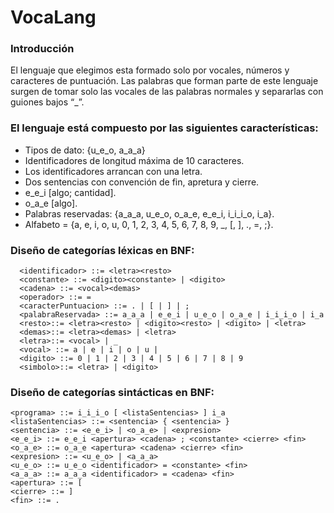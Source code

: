 # VocaLang

### Introducción
El lenguaje que elegimos esta formado solo por vocales, números y caracteres de puntuación. Las
palabras que forman parte de este lenguaje surgen de tomar solo las vocales de las palabras normales y
separarlas con guiones bajos “_”.

### El lenguaje está compuesto por las siguientes características:
 - Tipos de dato: {u_e_o, a_a_a}
 - Identificadores de longitud máxima de 10 caracteres.
 - Los identificadores arrancan con una letra.
 - Dos sentencias con convención de fin, apretura y cierre.
  - e_e_i [algo; cantidad].
  - o_a_e [algo].
 - Palabras reservadas: {a_a_a, u_e_o, o_a_e, e_e_i, i_i_i_o, i_a}.
 - Alfabeto = {a, e, i, o, u, 0, 1, 2, 3, 4, 5, 6, 7, 8, 9, _, [, ], ., =, ;}.

### Diseño de categorías léxicas en BNF:
```ebnf
  <identificador> ::= <letra><resto>
  <constante> ::= <digito><constante> | <digito>
  <cadena> ::= <vocal><demas>
  <operador> ::= =
  <caracterPuntuacion> ::= . | [ | ] | ;
  <palabraReservada> ::= a_a_a | e_e_i | u_e_o | o_a_e | i_i_i_o | i_a
  <resto>::= <letra><resto> | <digito><resto> | <digito> | <letra>
  <demas>::= <letra><demas> | <letra>
  <letra>::= <vocal> | _
  <vocal> ::= a | e | i | o | u |
  <digito> ::= 0 | 1 | 2 | 3 | 4 | 5 | 6 | 7 | 8 | 9
  <simbolo>::= <letra> | <digito>
```

### Diseño de categorías sintácticas en BNF:
```ebnf
<programa> ::= i_i_i_o [ <listaSentencias> ] i_a
<listaSentencias> ::= <sentencia> { <sentencia> }
<sentencia> ::= <e_e_i> | <o_a_e> | <expresion>
<e_e_i> ::= e_e_i <apertura> <cadena> ; <constante> <cierre> <fin>
<o_a_e> ::= o_a_e <apertura> <cadena> <cierre> <fin>
<expresion> ::= <u_e_o> | <a_a_a>
<u_e_o> ::= u_e_o <identificador> = <constante> <fin>
<a_a_a> ::= a_a_a <identificador> = <cadena> <fin>
<apertura> ::= [
<cierre> ::= ]
<fin> ::= .
```
